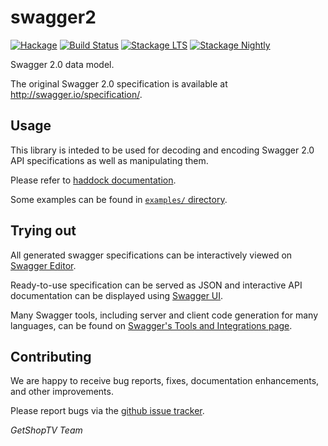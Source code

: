 # swagger2

[![Hackage](https://img.shields.io/hackage/v/swagger2.svg)](http://hackage.haskell.org/package/swagger2)
[![Build Status](https://travis-ci.org/GetShopTV/swagger2.svg?branch=master)](https://travis-ci.org/GetShopTV/swagger2)
[![Stackage LTS](http://stackage.org/package/swagger2/badge/lts)](http://stackage.org/lts/package/swagger2)
[![Stackage Nightly](http://stackage.org/package/swagger2/badge/nightly)](http://stackage.org/nightly/package/swagger2)

Swagger 2.0 data model.

The original Swagger 2.0 specification is available at http://swagger.io/specification/.

## Usage

This library is inteded to be used for decoding and encoding Swagger 2.0 API specifications as well as manipulating them.

Please refer to [haddock documentation](http://hackage.haskell.org/package/swagger2).

Some examples can be found in [`examples/` directory](/examples).

## Trying out

All generated swagger specifications can be interactively viewed on [Swagger Editor](http://editor.swagger.io/).

Ready-to-use specification can be served as JSON and interactive API documentation
can be displayed using [Swagger UI](https://github.com/swagger-api/swagger-ui).

Many Swagger tools, including server and client code generation for many languages, can be found on
[Swagger's Tools and Integrations page](http://swagger.io/open-source-integrations/).

## Contributing

We are happy to receive bug reports, fixes, documentation enhancements, and other improvements.

Please report bugs via the [github issue tracker](https://github.com/GetShopTV/swagger2/issues).

*GetShopTV Team*

